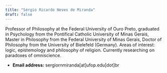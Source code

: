 ```yaml
---
title: "Sérgio Ricardo Neves de Miranda"
draft: false
---
```


Professor of Philosophy at the Federal University of Ouro
Preto, graduated in Psychology from the Pontifical Catholic University of Minas
Gerais, Master in Philosophy from the Federal University of Minas Gerais, Doctor
of Philosophy from the University of Bielefeld (Germany). Areas of interest:
logic, epistemology and philosophy of religion. Currently researching on
paradoxes of omniscience.

* **Email address:** sergiornmiranda[at]ufop.edu[dot]br


